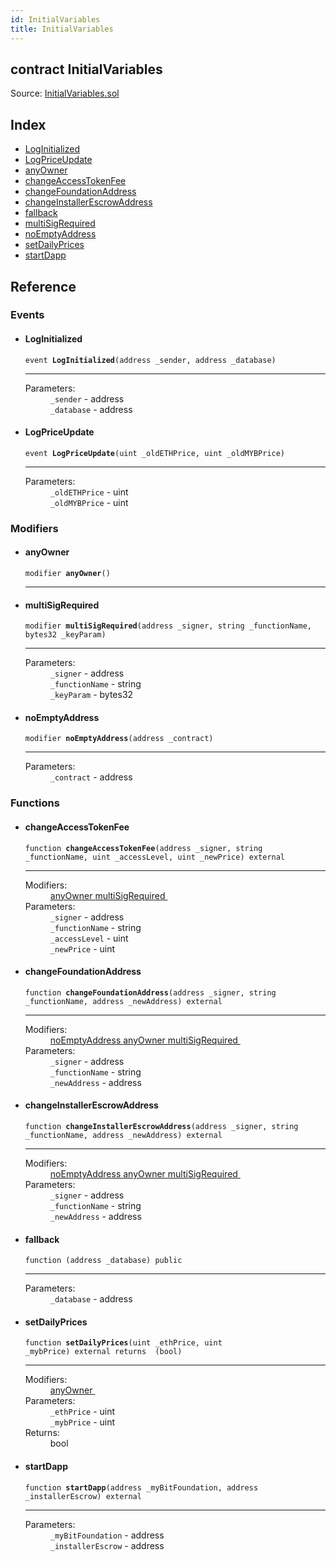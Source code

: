 ```yaml
---
id: InitialVariables
title: InitialVariables
---
```


<div class="contract-doc"><div class="contract"><h2 class="contract-header"><span class="contract-kind">contract</span> InitialVariables</h2><div class="source">Source: <a href="https://github.com/MyBitFoundation/MyBit/blob/v1.0.0/contracts/InitialVariables.sol" target="_blank">InitialVariables.sol</a></div></div><div class="index"><h2>Index</h2><ul><li><a href="InitialVariables.html#LogInitialized">LogInitialized</a></li><li><a href="InitialVariables.html#LogPriceUpdate">LogPriceUpdate</a></li><li><a href="InitialVariables.html#anyOwner">anyOwner</a></li><li><a href="InitialVariables.html#changeAccessTokenFee">changeAccessTokenFee</a></li><li><a href="InitialVariables.html#changeFoundationAddress">changeFoundationAddress</a></li><li><a href="InitialVariables.html#changeInstallerEscrowAddress">changeInstallerEscrowAddress</a></li><li><a href="InitialVariables.html#">fallback</a></li><li><a href="InitialVariables.html#multiSigRequired">multiSigRequired</a></li><li><a href="InitialVariables.html#noEmptyAddress">noEmptyAddress</a></li><li><a href="InitialVariables.html#setDailyPrices">setDailyPrices</a></li><li><a href="InitialVariables.html#startDapp">startDapp</a></li></ul></div><div class="reference"><h2>Reference</h2><div class="events"><h3>Events</h3><ul><li><div class="item event"><span id="LogInitialized" class="anchor-marker"></span><h4 class="name">LogInitialized</h4><div class="body"><code class="signature">event <strong>LogInitialized</strong><span>(address _sender, address _database) </span></code><hr/><dl><dt><span class="label-parameters">Parameters:</span></dt><dd><div><code>_sender</code> - address</div><div><code>_database</code> - address</div></dd></dl></div></div></li><li><div class="item event"><span id="LogPriceUpdate" class="anchor-marker"></span><h4 class="name">LogPriceUpdate</h4><div class="body"><code class="signature">event <strong>LogPriceUpdate</strong><span>(uint _oldETHPrice, uint _oldMYBPrice) </span></code><hr/><dl><dt><span class="label-parameters">Parameters:</span></dt><dd><div><code>_oldETHPrice</code> - uint</div><div><code>_oldMYBPrice</code> - uint</div></dd></dl></div></div></li></ul></div><div class="modifiers"><h3>Modifiers</h3><ul><li><div class="item modifier"><span id="anyOwner" class="anchor-marker"></span><h4 class="name">anyOwner</h4><div class="body"><code class="signature">modifier <strong>anyOwner</strong><span>() </span></code><hr/></div></div></li><li><div class="item modifier"><span id="multiSigRequired" class="anchor-marker"></span><h4 class="name">multiSigRequired</h4><div class="body"><code class="signature">modifier <strong>multiSigRequired</strong><span>(address _signer, string _functionName, bytes32 _keyParam) </span></code><hr/><dl><dt><span class="label-parameters">Parameters:</span></dt><dd><div><code>_signer</code> - address</div><div><code>_functionName</code> - string</div><div><code>_keyParam</code> - bytes32</div></dd></dl></div></div></li><li><div class="item modifier"><span id="noEmptyAddress" class="anchor-marker"></span><h4 class="name">noEmptyAddress</h4><div class="body"><code class="signature">modifier <strong>noEmptyAddress</strong><span>(address _contract) </span></code><hr/><dl><dt><span class="label-parameters">Parameters:</span></dt><dd><div><code>_contract</code> - address</div></dd></dl></div></div></li></ul></div><div class="functions"><h3>Functions</h3><ul><li><div class="item function"><span id="changeAccessTokenFee" class="anchor-marker"></span><h4 class="name">changeAccessTokenFee</h4><div class="body"><code class="signature">function <strong>changeAccessTokenFee</strong><span>(address _signer, string _functionName, uint _accessLevel, uint _newPrice) </span><span>external </span></code><hr/><dl><dt><span class="label-modifiers">Modifiers:</span></dt><dd><a href="InitialVariables.html#anyOwner">anyOwner </a><a href="InitialVariables.html#multiSigRequired">multiSigRequired </a></dd><dt><span class="label-parameters">Parameters:</span></dt><dd><div><code>_signer</code> - address</div><div><code>_functionName</code> - string</div><div><code>_accessLevel</code> - uint</div><div><code>_newPrice</code> - uint</div></dd></dl></div></div></li><li><div class="item function"><span id="changeFoundationAddress" class="anchor-marker"></span><h4 class="name">changeFoundationAddress</h4><div class="body"><code class="signature">function <strong>changeFoundationAddress</strong><span>(address _signer, string _functionName, address _newAddress) </span><span>external </span></code><hr/><dl><dt><span class="label-modifiers">Modifiers:</span></dt><dd><a href="InitialVariables.html#noEmptyAddress">noEmptyAddress </a><a href="InitialVariables.html#anyOwner">anyOwner </a><a href="InitialVariables.html#multiSigRequired">multiSigRequired </a></dd><dt><span class="label-parameters">Parameters:</span></dt><dd><div><code>_signer</code> - address</div><div><code>_functionName</code> - string</div><div><code>_newAddress</code> - address</div></dd></dl></div></div></li><li><div class="item function"><span id="changeInstallerEscrowAddress" class="anchor-marker"></span><h4 class="name">changeInstallerEscrowAddress</h4><div class="body"><code class="signature">function <strong>changeInstallerEscrowAddress</strong><span>(address _signer, string _functionName, address _newAddress) </span><span>external </span></code><hr/><dl><dt><span class="label-modifiers">Modifiers:</span></dt><dd><a href="InitialVariables.html#noEmptyAddress">noEmptyAddress </a><a href="InitialVariables.html#anyOwner">anyOwner </a><a href="InitialVariables.html#multiSigRequired">multiSigRequired </a></dd><dt><span class="label-parameters">Parameters:</span></dt><dd><div><code>_signer</code> - address</div><div><code>_functionName</code> - string</div><div><code>_newAddress</code> - address</div></dd></dl></div></div></li><li><div class="item function"><span id="fallback" class="anchor-marker"></span><h4 class="name">fallback</h4><div class="body"><code class="signature">function <strong></strong><span>(address _database) </span><span>public </span></code><hr/><dl><dt><span class="label-parameters">Parameters:</span></dt><dd><div><code>_database</code> - address</div></dd></dl></div></div></li><li><div class="item function"><span id="setDailyPrices" class="anchor-marker"></span><h4 class="name">setDailyPrices</h4><div class="body"><code class="signature">function <strong>setDailyPrices</strong><span>(uint _ethPrice, uint _mybPrice) </span><span>external </span><span>returns  (bool) </span></code><hr/><dl><dt><span class="label-modifiers">Modifiers:</span></dt><dd><a href="InitialVariables.html#anyOwner">anyOwner </a></dd><dt><span class="label-parameters">Parameters:</span></dt><dd><div><code>_ethPrice</code> - uint</div><div><code>_mybPrice</code> - uint</div></dd><dt><span class="label-return">Returns:</span></dt><dd>bool</dd></dl></div></div></li><li><div class="item function"><span id="startDapp" class="anchor-marker"></span><h4 class="name">startDapp</h4><div class="body"><code class="signature">function <strong>startDapp</strong><span>(address _myBitFoundation, address _installerEscrow) </span><span>external </span></code><hr/><dl><dt><span class="label-parameters">Parameters:</span></dt><dd><div><code>_myBitFoundation</code> - address</div><div><code>_installerEscrow</code> - address</div></dd></dl></div></div></li></ul></div></div></div>
